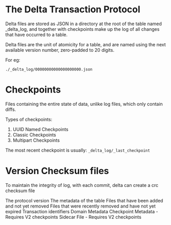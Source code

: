 # The Delta Transaction Protocol

Delta files are stored as JSON in a directory at the root of the table named _delta_log, and together with checkpoints make up the log of all changes that have occurred to a table.

Delta files are the unit of atomicity for a table, and are named using the next available version number, zero-padded to 20 digits.

For eg:
```
./_delta_log/00000000000000000000.json
```

# Checkpoints
Files containing the entire state of data, unlike log files, which only contain diffs.

Types of checkpoints:
1. UUID Named Checkpoints
2. Classic Checkpoints
3. Multipart Checkpoints

The most recent checkpoint is usually:  `_delta_log/_last_checkpoint`

# Version Checksum files

To maintain the integrity of log, with each commit, delta can create a crc checksum file 

The protocol version
    The metadata of the table
    Files that have been added and not yet removed
    Files that were recently removed and have not yet expired
    Transaction identifiers
    Domain Metadata
    Checkpoint Metadata - Requires V2 checkpoints
    Sidecar File - Requires V2 checkpoints






